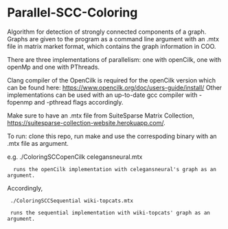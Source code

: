 # Parallel-SCC-Coloring

Algorithm for detection of strongly connected components of a graph.
Graphs are given to the program as a command line argument with an .mtx file in matrix market format, which contains the graph information in COO.

There are three implementations of parallelism: one with openCilk, one with openMp and one with PThreads.

Clang compiler of the OpenCilk is required for the openCilk version which can be found here: https://www.opencilk.org/doc/users-guide/install/
Other implementations can be used with an up-to-date gcc compiler with -fopenmp and -pthread flags accordingly.

Make sure to have an .mtx file from SuiteSparse Matrix Collection, https://suitesparse-collection-website.herokuapp.com/.

To run: clone this repo, run make and use the correspoding binary with an .mtx file as argument.

e.g. ./ColoringSCCopenCilk celegansneural.mtx

      runs the openCilk implementation with celegansneural's graph as an argument.

Accordingly,

     ./ColoringSCCSequential wiki-topcats.mtx
     
     runs the sequential implementation with wiki-topcats' graph as an argument.
